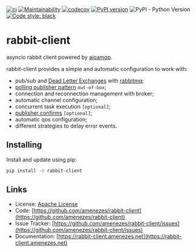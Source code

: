 [![ci](https://github.com/amenezes/rabbit-client/workflows/ci/badge.svg)](https://github.com/amenezes/rabbit-client/actions)
[![Maintainability](https://api.codeclimate.com/v1/badges/f24caeb9d85f17de93e2/maintainability)](https://codeclimate.com/github/amenezes/rabbit-client/maintainability)
[![codecov](https://codecov.io/gh/amenezes/rabbit-client/branch/master/graph/badge.svg)](https://codecov.io/gh/amenezes/rabbit-client)
[![PyPI version](https://badge.fury.io/py/rabbit-client.svg)](https://badge.fury.io/py/rabbit-client)
![PyPI - Python Version](https://img.shields.io/pypi/pyversions/rabbit-client)
[![Code style: black](https://img.shields.io/badge/code%20style-black-000000.svg)](https://github.com/psf/black)

# rabbit-client

asyncio rabbit client powered by [aioamqp](https://github.com/Polyconseil/aioamqp).

rabbit-client provides a simple and automatic configuration to work with:  

  - pub/sub and [Dead Letter Exchanges](https://www.rabbitmq.com/dlx.html) with [rabbitmq](https://www.rabbitmq.com);  
  - [polling publisher pattern](https://microservices.io/patterns/data/polling-publisher.html) `out-of-box`;
  - connection and reconnection management with broker;
  - automatic channel configuration;
  - concurrent task execution `[optional]`;
  - [publisher confirms](https://www.rabbitmq.com/confirms.html#publisher-confirms) `[optional]`;
  - automatic qos configuration;
  - different strategies to delay error events.

## Installing

Install and update using pip:

```bash
pip install -U rabbit-client
```

## Links

- License: [Apache License](https://choosealicense.com/licenses/apache-2.0/)
- Code: [https://github.com/amenezes/rabbit-client](https://github.com/amenezes/rabbit-client)
- Issue Tracker: [https://github.com/amenezes/rabbit-client/issues](https://github.com/amenezes/rabbit-client/issues)
- Documentation: [https://rabbit-client.amenezes.net](https://rabbit-client.amenezes.net)
